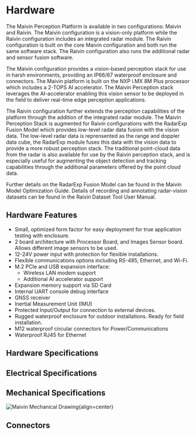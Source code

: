 # Hardware

The Maivin Perception Platform is available in two configurations: Maivin and Raivin.  The Maivin
configuration is a vision-only platform while the Raivin configuration includes an integrated radar
module.  The Raivin configuration is built on the core Maivin configuration and both run the same
software stack.  The Raivin configuration also runs the additional radar and sensor fusion software.

The Maivin configuration provides a vision-based perception stack for use in harsh environments, 
providing an IP66/67 waterproof enclosure and connectors.  The Maivin platform is built on the NXP 
i.MX 8M Plus processor which includes a 2-TOPS AI accelerator.  The Maivin Perception stack leverages
the AI-accelerator enabling this vision sensor to be deployed in the field to deliver real-time edge 
perception applications.

The Raivin configuration further extends the perception capabilities of the platform through the addition 
of the integrated radar module.  The Maivin Perception Stack is augmented for Raivin configurations with 
the RadarExp Fusion Model which provides low-level radar data fusion with the vision data.  The low-level 
radar data is reprensented as the range and doppler data cube, the RadarExp module fuses this data with 
the vision data to provide a more robust perception stack.  The traditional point-cloud data from the 
radar is also available for use by the Raivin perception stack, and is especially useful for augmenting 
the object detection and tracking capabilities through the additional parameters offered by the point 
cloud data.  

Further details on the RadarExp Fusion Model can be found in the Maivin Model Optimization Guide.  Details
of recording and annotating radar-vision datasets can be found in the Raivin Dataset Tool User Manual.

## Hardware Features

- Small, optimized form factor for easy deployment for true application testing with enclosure.
- 2 board architecture with Processor Board, and Images Sensor board.  Allows different image sensors to be used.
- 12-24V power input with protection for flexible installations. 
- Flexible communications options including RS-485, Ethernet, and Wi-Fi.
- M.2 PCIe and USB expansion interface:
  - Wireless LAN modem support
  - Additional AI accelerator support
- Expansion memory support via SD Card
- Internal UART console debug interface
- GNSS receiver
- Inertial Measurement Unit (IMU)
- Protected Input/Output for connection to external devices.
- Rugged waterproof enclosure for outdoor installations. Ready for field installation.
- M12 waterproof circular connectors for Power/Communications
- Waterproof RJ45 for Ethernet


## Hardware Specifications


## Electrical Specifications


## Mechanical Specifications

![Maivin Mechanical Drawing](static/mechanical.png){align=center}

## Connectors

